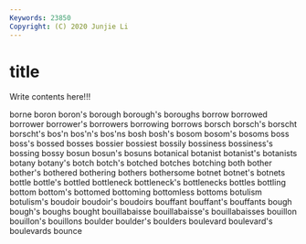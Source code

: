 ```yaml
---
Keywords: 23850
Copyright: (C) 2020 Junjie Li
---
```


# title

Write contents here!!!

borne 
boron 
boron's 
borough 
borough's 
boroughs 
borrow 
borrowed
borrower 
borrower's 
borrowers 
borrowing 
borrows 
borsch 
borsch's 
borscht 
borscht's 
bos'n
bos'n's 
bos'ns 
bosh 
bosh's 
bosom 
bosom's 
bosoms 
boss 
boss's 
bossed
bosses 
bossier 
bossiest 
bossily 
bossiness 
bossiness's 
bossing 
bossy 
bosun 
bosun's
bosuns 
botanical 
botanist 
botanist's 
botanists 
botany 
botany's 
botch 
botch's 
botched
botches 
botching 
both 
bother 
bother's 
bothered 
bothering 
bothers 
bothersome 
botnet
botnet's 
botnets 
bottle 
bottle's 
bottled 
bottleneck 
bottleneck's 
bottlenecks 
bottles 
bottling
bottom 
bottom's 
bottomed 
bottoming 
bottomless 
bottoms 
botulism 
botulism's 
boudoir 
boudoir's
boudoirs 
bouffant 
bouffant's 
bouffants 
bough 
bough's 
boughs 
bought 
bouillabaisse 
bouillabaisse's
bouillabaisses 
bouillon 
bouillon's 
bouillons 
boulder 
boulder's 
boulders 
boulevard 
boulevard's 
boulevards
bounce 

